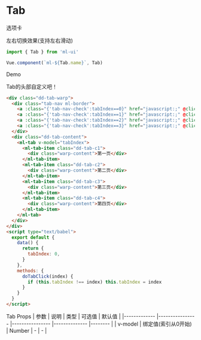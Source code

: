 # Tab

选项卡

左右切换效果(支持左右滑动)

```js
import { Tab } from 'ml-ui'

Vue.component(`ml-${Tab.name}`, Tab)
```

Demo

Tab的头部自定义吧！

```html
<div class="dd-tab-warp">
  <div class="tab-nav ml-border">
    <a :class="{'tab-nav-check':tabIndex==0}" href="javascript:;" @click="doTabClick(0)">Tab1</a>
    <a :class="{'tab-nav-check':tabIndex==1}" href="javascript:;" @click="doTabClick(1)">Tab2</a>
    <a :class="{'tab-nav-check':tabIndex==2}" href="javascript:;" @click="doTabClick(2)">Tab3</a>
    <a :class="{'tab-nav-check':tabIndex==3}" href="javascript:;" @click="doTabClick(3)">Tab4</a>
  </div>
  <div class="dd-tab-content">
    <ml-tab v-model="tabIndex">
      <ml-tab-item class="dd-tab-c1">
        <div class="warp-content">第一页</div>
      </ml-tab-item>
      <ml-tab-item class="dd-tab-c2">
        <div class="warp-content">第二页</div>
      </ml-tab-item>
      <ml-tab-item class="dd-tab-c3">
        <div class="warp-content">第三页</div>
      </ml-tab-item>
      <ml-tab-item class="dd-tab-c4">
        <div class="warp-content">第四页</div>
      </ml-tab-item>
    </ml-tab>
  </div>
</div>
<script type="text/babel">
  export default {
    data() {
      return {
        tabIndex: 0,
      }
    },
    methods: {
      doTabClick(index) {
        if (this.tabIndex !== index) this.tabIndex = index
      }
    }
  }
</script>
```
Tab Props
| 参数          | 说明            | 类型            | 可选值                 | 默认值   |
|-------------  |---------------- |---------------- |-------------- |-------- |
| v-model         | 绑定值(索引从0开始)		  | Number  | - | - |
